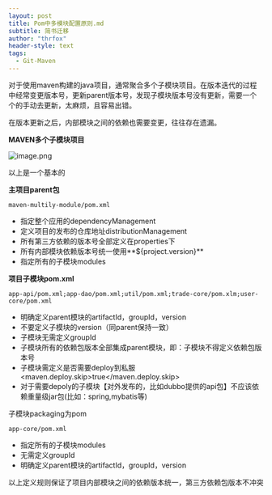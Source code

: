 ```yaml
---
layout: post
title: Pom中多模块配置原则.md
subtitle: 简书迁移
author: "thrfox"
header-style: text
tags:
  - Git-Maven
---
```


对于使用maven构建的java项目，通常聚合多个子模块项目。在版本迭代的过程中经常变更版本号，更新parent版本号，发现子模块版本号没有更新，需要一个个的手动去更新，太麻烦，且容易出错。

在版本更新之后，内部模块之间的依赖也需要变更，往往存在遗漏。

**MAVEN多个子模块项目**

![image.png](https://upload-images.jianshu.io/upload_images/8222680-b12f68b8b48e6e42.png?imageMogr2/auto-orient/strip%7CimageView2/2/w/1240)


以上是一个基本的

**主项目parent包**

`maven-multily-module/pom.xml`

*   指定整个应用的dependencyManagement
*   定义项目的发布的仓库地址distributionManagement
*   所有第三方依赖的版本号全部定义在properties下
*   所有内部模块依赖版本号统一使用**${project.version}**
*   指定所有的子模块modules

**项目子模块pom.xml**

`app-api/pom.xml;app-dao/pom.xml;util/pom.xml;trade-core/pom.xlm;user-core/pom.xml`

*   明确定义parent模块的artifactId，groupId，version
*   不要定义子模块的version（同parent保持一致）
*   子模块无需定义groupId
*   子模块所有的依赖包版本全部集成parent模块，即：子模块不得定义依赖包版本号
*   子模块需定义是否需要deploy到私服<maven.deploy.skip>true</maven.deploy.skip>
*   对于需要depoly的子模块【对外发布的，比如dubbo提供的api包】不应该依赖重量级jar包(比如：spring,mybatis等)

子模块packaging为pom

`app-core/pom.xml`

*   指定所有的子模块modules
*   无需定义groupId
*   明确定义parent模块的artifactId，groupId，version

以上定义规则保证了项目内部模块之间的依赖版本统一，第三方依赖包版本不冲突

